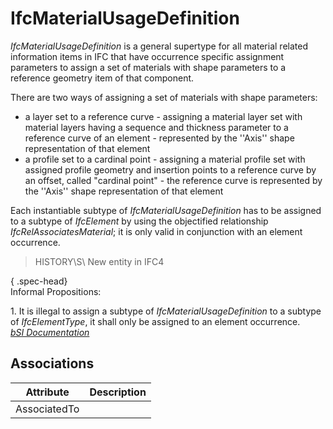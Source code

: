 IfcMaterialUsageDefinition
==========================
_IfcMaterialUsageDefinition_ is a general supertype for all material related
information items in IFC that have occurrence specific assignment parameters
to assign a set of materials with shape parameters to a reference geometry
item of that component.  
  
There are two ways of assigning a set of materials with shape parameters:  
  
* a layer set to a reference curve - assigning a material layer set with material layers having a sequence and thickness parameter to a reference curve of an element - represented by the ''Axis'' shape representation of that element  
* a profile set to a cardinal point - assigning a material profile set with assigned profile geometry and insertion points to a reference curve by an offset, called "cardinal point" - the reference curve is represented by the ''Axis'' shape representation of that element  
  
Each instantiable subtype of _IfcMaterialUsageDefinition_ has to be assigned
to a subtype of _IfcElement_ by using the objectified relationship
_IfcRelAssociatesMaterial_; it is only valid in conjunction with an element
occurrence.  
  
> HISTORY\S\ New entity in IFC4  
  
{ .spec-head}  
Informal Propositions:  
  
1\. It is illegal to assign a subtype of _IfcMaterialUsageDefinition_ to a
subtype of _IfcElementType_, it shall only be assigned to an element
occurrence.  
[ _bSI
Documentation_](https://standards.buildingsmart.org/IFC/DEV/IFC4_2/FINAL/HTML/schema/ifcmaterialresource/lexical/ifcmaterialusagedefinition.htm)


Associations
------------
| Attribute    | Description   |
|--------------|---------------|
| AssociatedTo |               |

